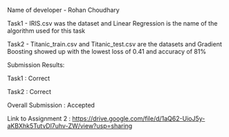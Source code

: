 Name of developer - Rohan Choudhary

Task1 - IRIS.csv was the dataset and Linear Regression is the name of the algorithm used for this task

Task2 - Titanic_train.csv and Titanic_test.csv are the datasets and Gradient Boosting showed up with the lowest loss of 0.41 and accuracy of 81%

Submission Results:

Task1 : Correct

Task2 : Correct

Overall Submission : Accepted

Link to Assignment 2 : https://drive.google.com/file/d/1aQ62-UioJ5y-aKBXhk5TutvDl7uhv-ZW/view?usp=sharing
